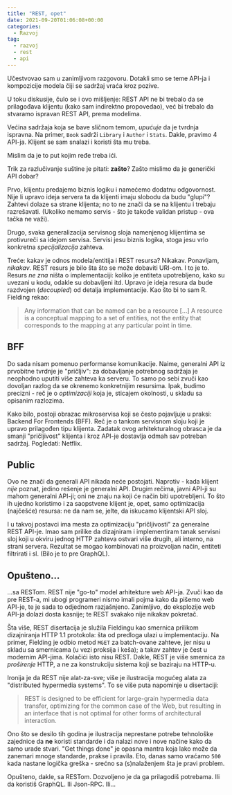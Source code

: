 ```yaml
---
title: "REST, opet"
date: 2021-09-20T01:06:08+00:00
categories:
  - Razvoj
tag:
  - razvoj
  - rest
  - api
---
```


Učestvovao sam u zanimljivom razgovoru. Dotakli smo se teme API-ja i kompozicije modela čiji se sadržaj vraća kroz pozive.

U toku diskusije, čulo se i ovo mišljenje: REST API ne bi trebalo da se prilagođava klijentu (kako sam indirektno propovedao), već bi trebalo da stvaramo ispravan REST API, prema modelima.

<!--more-->

Većina sadržaja koja se bave sličnom temom, _upućuje_ da je tvrdnja ispravna. Na primer, `Book` sadrži `Library` i `Author` i `Stats`. Dakle, pravimo 4 API-ja. Klijent se sam snalazi i koristi šta mu treba.

Mislim da je to put kojim ređe treba ići.

Trik za razlučivanje suštine je pitati: **zašto**? Zašto mislimo da je generički API dobar?

Prvo, klijentu predajemo biznis logiku i namećemo dodatnu odgovornost. Nije li upravo ideja servera ta da klijenti imaju slobodu da budu "glupi"? Zahtevi dolaze sa strane klijenta; no to ne znači da se na klijentu i trebaju razrešavati. (Ukoliko nemamo servis - što je takođe validan pristup - ova tačka ne važi).

Drugo, svaka generalizacija servisnog sloja namenjenog klijentima se protivureči sa idejom servisa. Servisi jesu biznis logika, stoga jesu vrlo konkretna _specijalizacija_ zahteva.

Treće: kakav je odnos modela/entitija i REST resursa? Nikakav. Ponavljam, _nikakav_. REST resurs je bilo šta što se može dobaviti URI-om. I to je to. Resurs _ne zna_ ništa o implementaciji: koliko je entiteta upotrebljeno, kako su uvezani u kodu, odakle su dobavljeni itd. Upravo je ideja resura da bude razdvojen (_decoupled_) od detalja implementacije. Kao što bi to sam R. Fielding rekao:

> Any information that can be named can be a resource \[...\] A resource is a conceptual mapping to a set of entities, not the entity that corresponds to the mapping at any particular point in time.

## BFF

Do sada nisam pomenuo performanse komunikacije. Naime, generalni API iz prvobitne tvrdnje je "pričljiv": za dobavljanje potrebnog sadržaja je neophodno uputiti više zahteva ka serveru. To samo po sebi zvuči kao dovoljan razlog da se okrenemo konkretnijim resursima. Ipak, budimo precizni - reč je o _optimizaciji_ koja je, sticajem okolnosti, u skladu sa opisanim razlozima.

Kako bilo, postoji obrazac mikroservisa koji se često pojavljuje u praksi: Backend For Frontends (BFF). Reč je o tankom servisnom sloju koji je upravo prilagođen tipu klijenta. Zadatak ovog arhitekturalnog obrasca je da smanji "pričljivost" klijenta i kroz API-je dostavlja odmah sav potreban sadržaj. Pogledati: Netflix.

## Public

Ovo ne znači da generali API nikada neće postojati. Naprotiv - kada klijent _nije_ poznat, jedino rešenje je generalni API. Drugim rečima, javni API-ji su mahom generalni API-ji; oni ne znaju na koji će način biti upotrebljeni. To što ih ujedno koristimo i za saopstvene klijent je, opet, samo optimizacija (najčešće) resursa: ne da nam se, jelte, da iskucamo klijentski API sloj.

I u takvoj postavci ima mesta za optimizaciju "pričljivosti" za generalne REST API-je. Imao sam prilike da dizajniram i implementiram tanak servisni sloj koji u okviru jednog HTTP zahteva ostvari više drugih, ali interno, na strani servera. Rezultat se mogao kombinovati na proizvoljan način, entiteti filtrirati i sl. (Bilo je to pre GraphQL).

## Opušteno...

...sa RESTom. REST nije "go-to" model arhitekture web API-ja. Zvuči kao da pre REST-a, mi ubogi programeri nismo imali pojma kako da pišemo web API-je, te je sada to odjednom razjašnjeno. Zanimljivo, do eksplozije web API-ja dolazi dosta kasnije; te REST svakako nije nikakav pokretač.

Šta više, REST disertacija je služila Fieldingu kao smernica prilikom dizajniranja HTTP 1.1 protokola: šta od predloga ulazi u implementaciju. Na primer, Fielding je odbio metod `MGET` za batch-ovane zahteve, jer nisu u skladu sa smernicama (u vezi proksija i keša); a takav zahtev je čest u modernim API-jima. Kolačići isto nisu REST. Dakle, REST je više smernica za _proširenje_ HTTP, a ne za konstrukciju sistema koji se baziraju na HTTP-u.

Ironija je da REST nije alat-za-sve; više je ilustracija mogućeg alata za "distributed hypermedia systems". To se više puta napominje u disertaciji:

> REST is designed to be efficient for large-grain hypermedia data transfer, optimizing for the common case of the Web, but resulting in an interface that is not optimal for other forms of architectural interaction.

Ono što se desilo tih godina je ilustracija neprestane potrebe tehnološke zajednice da **ne** koristi standarde i da nalazi nove i nove načine kako da samo urade stvari. "Get things done" je opasna mantra koja lako može da zanemari mnoge standarde, prakse i pravila. Eto, danas samo vraćamo `500` kada nastane logička greška - srećno sa (s)nalaženjem šta je pravi problem.

Opušteno, dakle, sa RESTom. Dozvoljeno je da ga prilagodiš potrebama. Ili da koristiš GraphQL. Ili Json-RPC. Ili...
